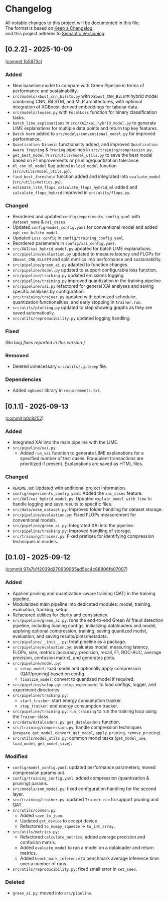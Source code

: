 # Changelog

All notable changes to this project will be documented in this file.  
The format is based on [Keep a Changelog](https://keepachangelog.com/en/1.1.0/),  
and this project adheres to [Semantic Versioning](https://semver.org/spec/v2.0.0.html).

## [0.2.2] - 2025-10-09
([commit 1b5873c](https://github.com/danilot390/Green-Ai-Fraud-Detection/commit/1b5873cc3e57027499e3a3931ba80046c4d5eb01))
### Added
- New baseline model to compare with Green Pipeline in terms of performance and sustainability.
- `src/models/xbost_cnn_bilstm.py` with `XBoost_CNN_BiLSTM` hybrid model combining CNN, BiLSTM, and MLP architectures, with optional integration of XGBoost-derived embeddings for tabular data.
- `src/models/losses.py` with `FocalLoss` function for binary classification tasks.
- `batch_lime_explanations` in `src/XAI/xai_hybrid_model.py` to generate LIME explanations for multiple data points and return top key features.
- `Batch Norm` added to `src/models/conventional_model.py` for improved performance.
- `Quantization-Dinamic` functionality added, and improved `Quantization Aware Training` & `Pruning` pipelines in `src/training/compression.py`.
- `get_best_model` in `src/utils/model_utils.py` to save the best model based on F1 improvements or pruning/quantization tolerance.
- `ml_cnn_bl_model` flag added in `load_model` function (`src/utils/model_utils.py`).
- `find_best_threshold` function added and integrated into `evaluate_model` (`src/utils/metrics.py`).
- `estimate_lstm_flops`, `calculate_flops_hybrid_ml` added and `calculate_flops_hybrid` improved in `src/utils/flops.py`.

### Changed
- Reordered and updated `config/experiments_config.yaml` with `dataset_name` & `xai_cases`.
- Updated `config/model_config.yaml` for conventional model and added `xgb_cnn_bilstm_model`.
- Updated `Loss config` in `config/training_config.yaml`.
- Reordered parameters in `config/xai_config.yaml`.
- `src/XAI/xai_hybrid_model.py` updated for batch LIME explanations.
- `src/pipeline/evaluation.py` updated to measure latency and FLOPs for `XBoost_CNN_BiLSTM` and split metrics into performance and sustainability.
- `src/pipeline/green_ai.py` adapted to function changes.
- `src/pipeline/model.py` updated to support configurable loss function.
- `src/pipeline/tracking.py` updated emissions logging.
- `src/pipeline/training.py` improved quantization in the training pipeline.
- `src/pipeline/xai.py` refactored for general XAI analyses and saving specific analyses by configuration.
- `src/training/trainer.py` updated with optimized scheduler, quantization functionalities, and early stopping in `trainer.run`.
- `src/utils/plotting.py` updated to stop showing graphs as they are saved automatically.
- `src/utils/reproducibility.py` updated logging handling.
### Fixed
*(No bug fixes reported in this version.)*

### Removed
- Deleted unnecessary `src/utils/.gitkeep` file.

### Dependencies
- Added `xgboost` library in `requirements.txt`.

## [0.1.1] - 2025-09-13
([commit b0c8252](https://github.com/danilot390/Green-Ai-Fraud-Detection/commit/b0c82528bb3cec3503a3d1458fcb9c4540e1eced))
### Added
- Integrated XAI into the main pipeline with the LIME.
- `src/pipeline/xai.py`: 
  * Added `run_xai` function to generate LIME explanations for a specified number of test cases. Fraudulent transactions are prioritized if present. Explanations are saved as HTML files.

### Changed
- `README.md`: Updated with additional project information.
- `config/experiments_config.yaml`: Added the `xai_cases` feature.
- `src/XAI/xai_hybrid_model.py`: Updated `explain_model_with_lime` to handle logging and save results to specific files.
- `src/data/make_dataset.py`: Improved folder handling for dataset storage.
- `src/pipeline/evaluation.py`: Fixed FLOPs measurement for conventional models.
- `src/pipeline/green_ai.py`: Integrated XAI into the pipeline.
- `src/pipeline/tracking.py`: Improved handling of storage.
- `src/training/trainer.py`: Fixed prefixes for identifying compression techniques in models.


## [0.1.0] - 2025-09-12
([commit 97a7b1f2039d270639965ad5bc4c88806fb07007](https://github.com/danilot390/Green-Ai-Fraud-Detection/commit/97a7b1f2039d270639965ad5bc4c88806fb07007))

### Added
- Applied pruning and quantization-aware training (QAT) in the training pipeline.
- Modularized main pipeline into dedicated modules: model, training, evaluation, tracking, setup.
- Refactored utilities for clarity and consistency.
- `src/pipeline/green_ai.py`: runs the end-to-end Green AI fraud detection pipeline, including loading configs, initializing dataloaders and model, applying optional compression, training, saving quantized model, evaluation, and saving results/plots/metadata.
- `src/pipeline/__init__.py`: treat pipeline as a package.
- `src/pipeline/evaluation.py`: evaluates model, measuring latency, FLOPs, size, metrics (accuracy, precision, recall, F1, ROC-AUC, average precision, confusion matrix), and generates plots.
- `src/pipeline/model.py`: 
  * `setup_model`: load model and optionally apply compression (QAT/pruning) based on config.
  * `finalize_model`: convert to quantized model if required.
- `src/pipeline/setup.py`: `setup_experiment` to load configs, logger, and experiment directories.
- `src/pipeline/tracking.py`: 
  * `start_tracker`: start energy consumption tracker.
  * `stop_tracker`: end energy consumption tracker.
- `src/pipeline/training.py`: `run_training` to run the training loop using the `Trainer` class.
- `src/data/dataloaders.py`: `get_dataloaders` function.
- `src/training/compression.py`: handle compression techniques (`prepare_qat_model`, `convert_qat_model`, `apply_pruning`, `remove_pruning`).
- `src/utils/model_utils.py`: common model tasks (`get_model_use`, `load_model`, `get_model_size`).

### Modified
- `config/model_config.yaml`: updated performance parameters; moved compression params out.
- `config/training_config.yaml`: added compression (quantization & pruning) params.
- `src/models/snn_model.py`: fixed configuration handling for the second layer.
- `src/training/trainer.py`: updated `Trainer.run` to support pruning and QAT.
- `src/utils/common.py`: 
  * Added `save_to_json`.
  * Updated `get_device` to accept device.
  * Refactored `to_numpy_squeeze` → `to_int_array`.
- `src/utils/metrics.py`: 
  * Refactored `calculate_metrics`; added average precision and confusion matrix.
  * Added `evaluate_model` to run a model on a dataloader and return metrics.
  * Added `bench_mark_inference` to benchmark average inference time over a number of runs.
- `src/utils/reproducibility.py`: fixed small error in `set_seed`.

### Deleted
- `green_ai.py`: moved into `src/pipeline`.
